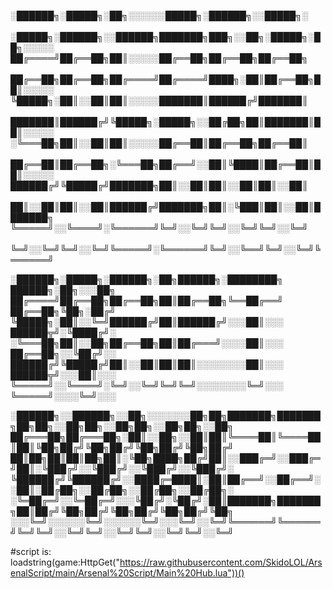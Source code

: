 ░██████╗░█████╗░██╗░░░░░░█████╗░██████╗░░█████╗░  ░█████╗░██████╗░░██████╗███████╗███╗░░██╗░█████╗░██╗░░░░░
██╔════╝██╔══██╗██║░░░░░██╔══██╗██╔══██╗██╔══██╗  ██╔══██╗██╔══██╗██╔════╝██╔════╝████╗░██║██╔══██╗██║░░░░░
╚█████╗░██║░░██║██║░░░░░███████║██████╔╝███████║  ███████║██████╔╝╚█████╗░█████╗░░██╔██╗██║███████║██║░░░░░
░╚═══██╗██║░░██║██║░░░░░██╔══██║██╔══██╗██╔══██║  ██╔══██║██╔══██╗░╚═══██╗██╔══╝░░██║╚████║██╔══██║██║░░░░░
██████╔╝╚█████╔╝███████╗██║░░██║██║░░██║██║░░██║  ██║░░██║██║░░██║██████╔╝███████╗██║░╚███║██║░░██║███████╗
╚═════╝░░╚════╝░╚══════╝╚═╝░░╚═╝╚═╝░░╚═╝╚═╝░░╚═╝  ╚═╝░░╚═╝╚═╝░░╚═╝╚═════╝░╚══════╝╚═╝░░╚══╝╚═╝░░╚═╝╚══════╝

░██████╗░█████╗░██████╗░██╗██████╗░████████╗  ██████╗░██╗░░░██╗
██╔════╝██╔══██╗██╔══██╗██║██╔══██╗╚══██╔══╝  ██╔══██╗╚██╗░██╔╝
╚█████╗░██║░░╚═╝██████╔╝██║██████╔╝░░░██║░░░  ██████╦╝░╚████╔╝░
░╚═══██╗██║░░██╗██╔══██╗██║██╔═══╝░░░░██║░░░  ██╔══██╗░░╚██╔╝░░
██████╔╝╚█████╔╝██║░░██║██║██║░░░░░░░░██║░░░  ██████╦╝░░░██║░░░
╚═════╝░░╚════╝░╚═╝░░╚═╝╚═╝╚═╝░░░░░░░░╚═╝░░░  ╚═════╝░░░░╚═╝░░░

░██████╗░░██████╗░░██╗░░░░░░░██╗██╗███████╗███████╗██╗██╗░░██╗██╗░░██╗██╗░░██╗██╗░░██╗
██╔═══██╗██╔═══██╗░██║░░██╗░░██║██║╚════██║╚════██║██║╚██╗██╔╝╚██╗██╔╝╚██╗██╔╝╚██╗██╔╝
██║██╗██║██║██╗██║░╚██╗████╗██╔╝██║░░███╔═╝░░███╔═╝██║░╚███╔╝░░╚███╔╝░░╚███╔╝░░╚███╔╝░
╚██████╔╝╚██████╔╝░░████╔═████║░██║██╔══╝░░██╔══╝░░██║░██╔██╗░░██╔██╗░░██╔██╗░░██╔██╗░
░╚═██╔═╝░░╚═██╔═╝░░░╚██╔╝░╚██╔╝░██║███████╗███████╗██║██╔╝╚██╗██╔╝╚██╗██╔╝╚██╗██╔╝╚██╗
░░░╚═╝░░░░░░╚═╝░░░░░░╚═╝░░░╚═╝░░╚═╝╚══════╝╚══════╝╚═╝╚═╝░░╚═╝╚═╝░░╚═╝╚═╝░░╚═╝╚═╝░░╚═╝

#script is: loadstring(game:HttpGet("https://raw.githubusercontent.com/SkidoLOL/ArsenalScript/main/Arsenal%20Script/Main%20Hub.lua"))()
